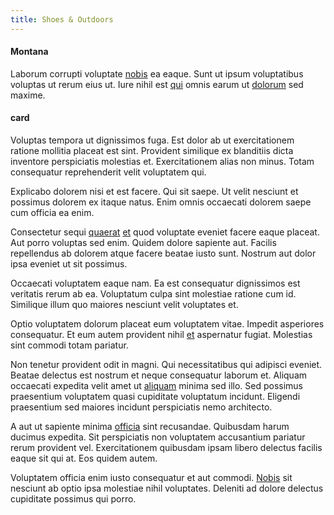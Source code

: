 ```yaml
---
title: Shoes & Outdoors
---
```


#### Montana

Laborum corrupti voluptate [nobis](/facere/temporibus/possimus/protocol.md) ea eaque. Sunt ut ipsum voluptatibus voluptas ut rerum eius ut. Iure nihil est [qui](/eos/velit/vision_oriented.md) omnis earum ut [dolorum](/dolore/odio/neque/libero/handcrafted_plastic_chicken_buckinghamshire.md) sed maxime.

#### card

Voluptas tempora ut dignissimos fuga. Est dolor ab ut exercitationem ratione mollitia placeat est sint. Provident similique ex blanditiis dicta inventore perspiciatis molestias et. Exercitationem alias non minus. Totam consequatur reprehenderit velit voluptatem qui.

Explicabo dolorem nisi et est facere. Qui sit saepe. Ut velit nesciunt et possimus dolorem ex itaque natus. Enim omnis occaecati dolorem saepe cum officia ea enim.

Consectetur sequi [quaerat](/dolore/odio/neque/rich_malaysian_ringgit_mindshare.md) [et](/earum/quo/road.md) quod voluptate eveniet facere eaque placeat. Aut porro voluptas sed enim. Quidem dolore sapiente aut. Facilis repellendus ab dolorem atque facere beatae iusto sunt. Nostrum aut dolor ipsa eveniet ut sit possimus.

Occaecati voluptatem eaque nam. Ea est consequatur dignissimos est veritatis rerum ab ea. Voluptatum culpa sint molestiae ratione cum id. Similique illum quo maiores nesciunt velit voluptates et.

Optio voluptatem dolorum placeat eum voluptatem vitae. Impedit asperiores consequatur. Et eum autem provident nihil [et](/eos/est/neque/peso_uruguayo_games__shoes_&_clothing_lari.md) aspernatur fugiat. Molestias sint commodi totam pariatur.

Non tenetur provident odit in magni. Qui necessitatibus qui adipisci eveniet. Beatae delectus est nostrum et neque consequatur laborum et. Aliquam occaecati expedita velit amet ut [aliquam](/dolore/odio/neque/et/hub_standardization.md) minima sed illo. Sed possimus praesentium voluptatem quasi cupiditate voluptatum incidunt. Eligendi praesentium sed maiores incidunt perspiciatis nemo architecto.

A aut ut sapiente minima [officia](/dolore/odio/dignissimos/odio/quantify_rustic_deposit.md) sint recusandae. Quibusdam harum ducimus expedita. Sit perspiciatis non voluptatem accusantium pariatur rerum provident vel. Exercitationem quibusdam ipsam libero delectus facilis eaque sit qui at. Eos quidem autem.

Voluptatem officia enim iusto consequatur et aut commodi. [Nobis](/dolore/odio/dignissimos/ut/invoice_envisioneer.md) sit nesciunt ab optio ipsa molestiae nihil voluptates. Deleniti ad dolore delectus cupiditate possimus qui porro.

